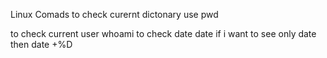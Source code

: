 Linux Comads
to check curernt dictonary use 
pwd

to check current user 
whoami
to check date
date
if i want to see only date then
date +%D
